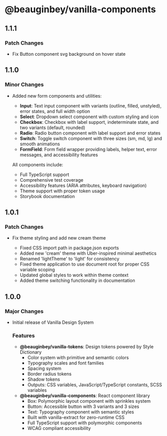 # @beauginbey/vanilla-components

## 1.1.1

### Patch Changes

- Fix Button component svg background on hover state

## 1.1.0

### Minor Changes

- Added new form components and utilities:

  - **Input**: Text input component with variants (outline, filled, unstyled), error states, and full width option
  - **Select**: Dropdown select component with custom styling and icon
  - **Checkbox**: Checkbox with label support, indeterminate state, and two variants (default, rounded)
  - **Radio**: Radio button component with label support and error states
  - **Switch**: Toggle switch component with three sizes (sm, md, lg) and smooth animations
  - **FormField**: Form field wrapper providing labels, helper text, error messages, and accessibility features

  All components include:

  - Full TypeScript support
  - Comprehensive test coverage
  - Accessibility features (ARIA attributes, keyboard navigation)
  - Theme support with proper token usage
  - Storybook documentation

## 1.0.1

### Patch Changes

- Fix theme styling and add new cream theme

  - Fixed CSS import path in package.json exports
  - Added new 'cream' theme with Uber-inspired minimal aesthetics
  - Renamed 'lightTheme' to 'light' for consistency
  - Fixed theme application to use document root for proper CSS variable scoping
  - Updated global styles to work within theme context
  - Added theme switching functionality in documentation

## 1.0.0

### Major Changes

- Initial release of Vanilla Design System

  ### Features

  - **@beauginbey/vanilla-tokens**: Design tokens powered by Style Dictionary
    - Color system with primitive and semantic colors
    - Typography scales and font families
    - Spacing system
    - Border radius tokens
    - Shadow tokens
    - Outputs: CSS variables, JavaScript/TypeScript constants, SCSS variables
  - **@beauginbey/vanilla-components**: React component library
    - Box: Polymorphic layout component with sprinkles system
    - Button: Accessible button with 3 variants and 3 sizes
    - Text: Typography component with semantic styles
    - Built with vanilla-extract for zero-runtime CSS
    - Full TypeScript support with polymorphic components
    - WCAG compliant accessibility
